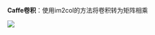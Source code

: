 **Caffe卷积**：使用im2col的方法将卷积转为矩阵相乘

![](https://pic2.zhimg.com/80/a6421bae22236c0509623b8b7f7bbb03_hd.jpg)
